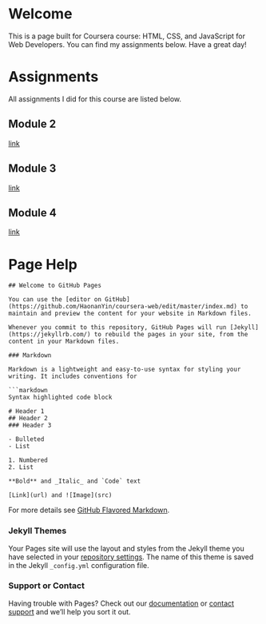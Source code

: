 # Welcome

This is a page built for Coursera course: HTML, CSS, and JavaScript for Web Developers. You can find my assignments below.
Have a great day!

# Assignments
All assignments I did for this course are listed below.
## Module 2
[link](https://haonanyin.github.io/coursera-web/module2_solution/index.html)
## Module 3
[link](https://haonanyin.github.io/coursera-web/module3_solution/index.html)
## Module 4
[link](https://haonanyin.github.io/coursera-web/module4_solution/index.html)

# Page Help
```
## Welcome to GitHub Pages

You can use the [editor on GitHub](https://github.com/HaonanYin/coursera-web/edit/master/index.md) to maintain and preview the content for your website in Markdown files.

Whenever you commit to this repository, GitHub Pages will run [Jekyll](https://jekyllrb.com/) to rebuild the pages in your site, from the content in your Markdown files.

### Markdown

Markdown is a lightweight and easy-to-use syntax for styling your writing. It includes conventions for

```markdown
Syntax highlighted code block

# Header 1
## Header 2
### Header 3

- Bulleted
- List

1. Numbered
2. List

**Bold** and _Italic_ and `Code` text

[Link](url) and ![Image](src)
```

For more details see [GitHub Flavored Markdown](https://guides.github.com/features/mastering-markdown/).

### Jekyll Themes

Your Pages site will use the layout and styles from the Jekyll theme you have selected in your [repository settings](https://github.com/HaonanYin/coursera-web/settings). The name of this theme is saved in the Jekyll `_config.yml` configuration file.

### Support or Contact

Having trouble with Pages? Check out our [documentation](https://help.github.com/categories/github-pages-basics/) or [contact support](https://github.com/contact) and we’ll help you sort it out.
```
